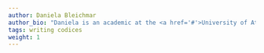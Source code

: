 ```yaml
---
author: Daniela Bleichmar
author_bio: "Daniela is an academic at the <a href='#'>University of Atlantis</a>"
tags: writing codices
weight: 1
---
```

